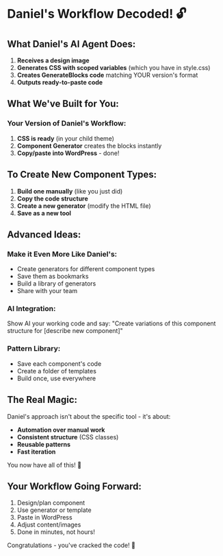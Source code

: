 # Daniel's Workflow Decoded! 🔓

## What Daniel's AI Agent Does:

1. **Receives a design image**
2. **Generates CSS with scoped variables** (which you have in style.css)
3. **Creates GenerateBlocks code** matching YOUR version's format
4. **Outputs ready-to-paste code**

## What We've Built for You:

### Your Version of Daniel's Workflow:
1. **CSS is ready** (in your child theme)
2. **Component Generator** creates the blocks instantly
3. **Copy/paste into WordPress** - done!

## To Create New Component Types:

1. **Build one manually** (like you just did)
2. **Copy the code structure**
3. **Create a new generator** (modify the HTML file)
4. **Save as a new tool**

## Advanced Ideas:

### Make it Even More Like Daniel's:
- Create generators for different component types
- Save them as bookmarks
- Build a library of generators
- Share with your team

### AI Integration:
Show AI your working code and say:
"Create variations of this component structure for [describe new component]"

### Pattern Library:
- Save each component's code
- Create a folder of templates
- Build once, use everywhere

## The Real Magic:

Daniel's approach isn't about the specific tool - it's about:
- **Automation over manual work**
- **Consistent structure** (CSS classes)
- **Reusable patterns**
- **Fast iteration**

You now have all of this! 🎯

## Your Workflow Going Forward:

1. Design/plan component
2. Use generator or template
3. Paste in WordPress
4. Adjust content/images
5. Done in minutes, not hours!

Congratulations - you've cracked the code! 🎉